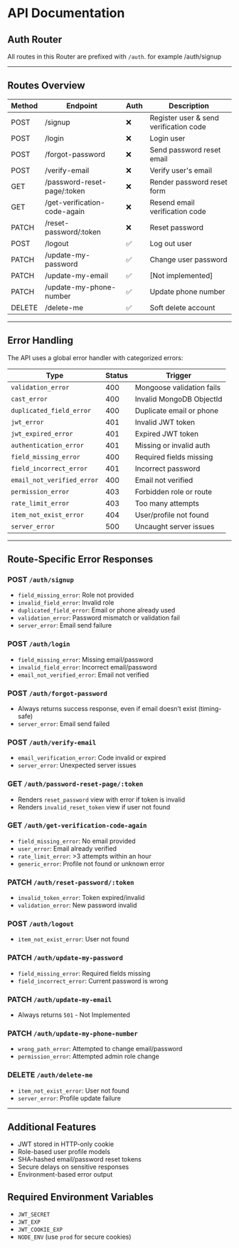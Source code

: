 #  API Documentation

## Auth Router

All routes in this Router are prefixed with `/auth`. for example /auth/signup

---

## Routes Overview

| Method | Endpoint                     | Auth | Description                            |
| ------ | ---------------------------- | ---- | -------------------------------------- |
| POST   | /signup                      | ❌   | Register user & send verification code |
| POST   | /login                       | ❌   | Login user                             |
| POST   | /forgot-password             | ❌   | Send password reset email              |
| POST   | /verify-email                | ❌   | Verify user's email                    |
| GET    | /password-reset-page/:token  | ❌   | Render password reset form             |
| GET    | /get-verification-code-again | ❌   | Resend email verification code         |
| PATCH  | /reset-password/:token       | ❌   | Reset password                         |
| POST   | /logout                      | ✅   | Log out user                           |
| PATCH  | /update-my-password          | ✅   | Change user password                   |
| PATCH  | /update-my-email             | ✅   | [Not implemented]                      |
| PATCH  | /update-my-phone-number      | ✅   | Update phone number                    |
| DELETE | /delete-me                   | ✅   | Soft delete account                    |

---

## Error Handling

The API uses a global error handler with categorized errors:

| Type                       | Status | Trigger                   |
| -------------------------- | ------ | ------------------------- |
| `validation_error`         | 400    | Mongoose validation fails |
| `cast_error`               | 400    | Invalid MongoDB ObjectId  |
| `duplicated_field_error`   | 400    | Duplicate email or phone  |
| `jwt_error`                | 401    | Invalid JWT token         |
| `jwt_expired_error`        | 401    | Expired JWT token         |
| `authentication_error`     | 401    | Missing or invalid auth   |
| `field_missing_error`      | 400    | Required fields missing   |
| `field_incorrect_error`    | 401    | Incorrect password        |
| `email_not_verified_error` | 400    | Email not verified        |
| `permission_error`         | 403    | Forbidden role or route   |
| `rate_limit_error`         | 403    | Too many attempts         |
| `item_not_exist_error`     | 404    | User/profile not found    |
| `server_error`             | 500    | Uncaught server issues    |

---

## Route-Specific Error Responses

### POST `/auth/signup`

- `field_missing_error`: Role not provided
- `invalid_field_error`: Invalid role
- `duplicated_field_error`: Email or phone already used
- `validation_error`: Password mismatch or validation fail
- `server_error`: Email send failure

### POST `/auth/login`

- `field_missing_error`: Missing email/password
- `invalid_field_error`: Incorrect email/password
- `email_not_verified_error`: Email not verified

### POST `/auth/forgot-password`

- Always returns success response, even if email doesn’t exist (timing-safe)
- `server_error`: Email send failed

### POST `/auth/verify-email`

- `email_verification_error`: Code invalid or expired
- `server_error`: Unexpected server issues

### GET `/auth/password-reset-page/:token`

- Renders `reset_password` view with error if token is invalid
- Renders `invalid_reset_token` view if user not found

### GET `/auth/get-verification-code-again`

- `field_missing_error`: No email provided
- `user_error`: Email already verified
- `rate_limit_error`: >3 attempts within an hour
- `generic_error`: Profile not found or unknown error

### PATCH `/auth/reset-password/:token`

- `invalid_token_error`: Token expired/invalid
- `validation_error`: New password invalid

### POST `/auth/logout`

- `item_not_exist_error`: User not found

### PATCH `/auth/update-my-password`

- `field_missing_error`: Required fields missing
- `field_incorrect_error`: Current password is wrong

### PATCH `/auth/update-my-email`

- Always returns `501` - Not Implemented

### PATCH `/auth/update-my-phone-number`

- `wrong_path_error`: Attempted to change email/password
- `permission_error`: Attempted admin role change

### DELETE `/auth/delete-me`

- `item_not_exist_error`: User not found
- `server_error`: Profile update failure

---

## Additional Features

- JWT stored in HTTP-only cookie
- Role-based user profile models
- SHA-hashed email/password reset tokens
- Secure delays on sensitive responses
- Environment-based error output

## Required Environment Variables

- `JWT_SECRET`
- `JWT_EXP`
- `JWT_COOKIE_EXP`
- `NODE_ENV` (use `prod` for secure cookies)
